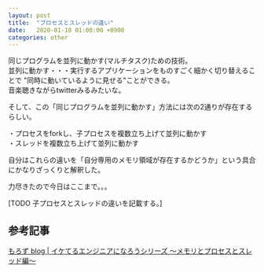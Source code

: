 ```yaml
---
layout: post
title:  "プロセスとスレッドの違い"
date:   2020-01-10 01:00:00 +0900
categories: other
---
```


同じプログラムを並列に動かす(マルチタスク)ための技術。  
並列に動かす・・・実行するアプリケーションをものすごく細かく切り替えることで "同時に動いているように見せる"ことができる。  
音楽聴きながらtwitterみるみたいな。

そして、この「同じプログラムを並列に動かす」方法には次の2通りが存在するらしい。

・プロセスをforkし、子プロセスを複数立ち上げて並列に動かす  
・スレッドを複数立ち上げて並列に動かす

自分はこれらの違いを「自分専用のメモリ領域が存在するかどうか」という具合にかなりざっくりと解釈した。  

力尽きたので今日はここまで。。。

[TODO 子プロセスとスレッドの違いを記載する。]

## 参考記事

[もろず blog | イケてるエンジニアになろうシリーズ 〜メモリとプロセスとスレッド編〜](https://moro-archive.hatenablog.com/entry/2014/09/11/013520)
